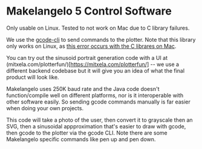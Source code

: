 # Makelangelo 5 Control Software

Only usable on Linux. Tested to not work on Mac due to C library failures.

We use the [gcode-cli](https://github.com/hzeller/gcode-cli) to send commands to the plotter. Note that this library only works on Linux, as [this error occurs with the C librares on Mac](https://github.com/hzeller/gcode-cli/issues/7).

You can try out the sinusoid portrait generation code with a UI at (mitxela.com/plotterfun/)[https://mitxela.com/plotterfun/] -- we use a different backend codebase but it will give you an idea of what the final product will look like.

Makelangelo uses 250K baud rate and the Java code doesn't function/compile well on different platforms, nor is it interoperable with other software easily. So sending gcode commands manually is far easier when doing your own projects.

This code will take a photo of the user, then convert it to grayscale then an SVG, then a sinusoidal appproximation that's easier to draw with gcode, then gcode to the plotter via the gcode CLI. Note there are some Makelangelo specific commands like pen up and pen down.
